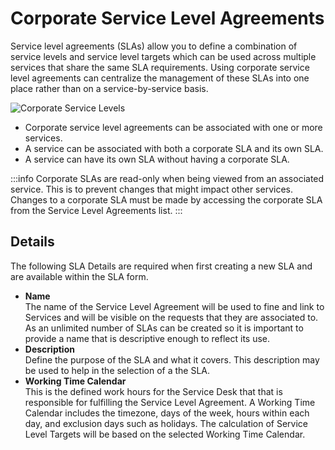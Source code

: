 # Corporate Service Level Agreements
Service level agreements (SLAs) allow you to define a combination of service levels and service level targets which can be used across multiple services that share the same SLA requirements. Using corporate service level agreements can centralize the management of these SLAs into one place rather than on a service-by-service basis.

![Corporate Service Levels](/_books/servicemanager-user-guide/service-portfolio/images/corporate-sla.png)

* Corporate service level agreements can be associated with one or more services.
* A service can be associated with both a corporate SLA and its own SLA.
* A service can have its own SLA without having a corporate SLA.

:::info
Corporate SLAs are read-only when being viewed from an associated service. This is to prevent changes that might impact other services.  Changes to a corporate SLA must be made by accessing the corporate SLA from the Service Level Agreements list. 
:::

## Details
The following SLA Details are required when first creating a new SLA and are available within the SLA form.

* **Name**<br>The name of the Service Level Agreement will be used to fine and link to Services and will be visible on the requests that they are associated to. As an unlimited number of SLAs can be created so it is important to provide a name that is descriptive enough to reflect its use.
* **Description**<br>Define the purpose of the SLA and what it covers. This description may be used to help in the selection of a the SLA.
* **Working Time Calendar**<br>This is the defined work hours for the Service Desk that that is responsible for fulfilling the Service Level Agreement. A Working Time Calendar includes the timezone, days of the week, hours within each day, and exclusion days such as holidays. The calculation of Service Level Targets will be based on the selected Working Time Calendar.